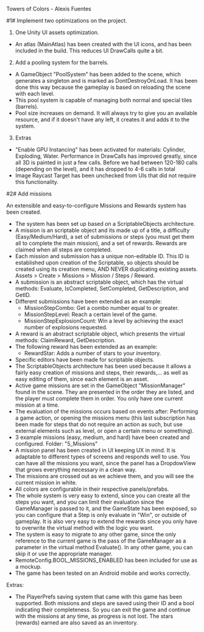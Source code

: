 Towers of Colors - Alexis Fuentes

#1# Implement two optimizations on the project.

1) One Unity UI assets optimization.
- An atlas (MainAtlas) has been created with the UI icons, and has been included in the build. This reduces UI DrawCalls quite a bit.

2) Add a pooling system for the barrels.
- A GameObject "PoolSystem" has been added to the scene, which generates a singleton and is marked as DontDestroyOnLoad. It has been done this way because the gameplay is based on reloading the scene with each level.
- This pool system is capable of managing both normal and special tiles (barrels).
- Pool size increases on demand. It will always try to give you an available resource, and if it doesn't have any left, it creates it and adds it to the system.

3) Extras
- "Enable GPU Instancing" has been activated for materials: Cylinder, Exploding, Water. Performance in DrawCalls has improved greatly, since all 3D is painted in just a few calls. Before we had between 120-180 calls (depending on the level), and it has dropped to 4-6 calls in total
- Image Raycast Target has been unchecked from UIs that did not require this functionality. 


#2# Add missions

An extensible and easy-to-configure Missions and Rewards system has been created.
- The system has been set up based on a ScriptableObjects architecture.
- A mission is an scriptable object and its made up of a title, a difficulty (Easy/Medium/Hard), a set of submissions or steps (you must get them all to complete the main mission), and a set of rewards. Rewards are claimed when all steps are completed.
- Each mission and submission has a unique non-editable ID. This ID is established upon creation of the Scriptable, so objects should be created using its creation menu, AND NEVER duplicating existing assets. Assets > Create > Missions > Mission / Steps / Reward.
- A submission is an abstract scriptable object, which has the virtual methods: Evaluate, IsCompleted, SetCompleted, GetDescription, and GetID.
- Different submissions have been extended as an example:
	- MissionStepCombo: Get a combo number equal to or greater.
	- MissionStepLevel: Reach a certain level of the game.
	- MissionStepExplosionCount: Win a level by achieving the exact number of explosions requested.
- A reward is an abstract scriptable object, which presents the virtual methods: ClaimReward, GetDescription.
- The following reward has been extended as an example:
	- RewardStar: Adds a number of stars to your inventory.
- Specific editors have been made for scriptable objects.
- The ScriptableObjects architecture has been used because it allows a fairly easy creation of missions and steps, their rewards,... as well as easy editing of them, since each element is an asset.
- Active game missions are set in the GameObject "MissionManager" found in the scene. They are presented in the order they are listed, and the player must complete them in order. You only have one current mission at a time.
- The evaluation of the missions occurs based on events after: Performing a game action, or opening the missions menu (this last subscription has been made for steps that do not require an action as such, but use external elements such as level, or open a certain menu or something).
- 3 example missions (easy, medium, and hard) have been created and configured. Folder: "5_Missions"
- A mission panel has been created in UI keeping UX in mind. It is adaptable to different types of screens and responds well to use. You can have all the missions you want, since the panel has a DropdowView that grows everything necessary in a clean way.
- The missions are crossed out as we achieve them, and you will see the current mission in white.
- All colors are configurable in their respective panels/prefabs.
- The whole system is very easy to extend, since you can create all the steps you want, and you can limit their evaluation since the GameManager is passed to it, and the GameState has been exposed, so you can configure that a Step is only evaluate in "Win", or outside of gameplay. It is also very easy to extend the rewards since you only have to overwrite the virtual method with the logic you want.
- The system is easy to migrate to any other game, since the only reference to the current game is the pass of the GameManager as a parameter in the virtual method Evaluate(). In any other game, you can skip it or use the appropriate manager.
- RemoteConfig.BOOL_MISSIONS_ENABLED has been included for use as a mockup.
- The game has been tested on an Android mobile and works correctly.

Extras:
- The PlayerPrefs saving system that came with this game has been supported. Both missions and steps are saved using their ID and a bool indicating their completeness. So you can exit the game and continue with the missions at any time, as progress is not lost. The stars (rewards) earned are also saved as an inventory.